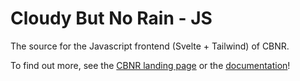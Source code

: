 # Cloudy But No Rain - JS

The source for the Javascript frontend (Svelte + Tailwind) of CBNR.

To find out more, see the [CBNR landing page](https://www.cbnr.xyz/) or the [documentation](https://docs.cbnr.xyz/)!
